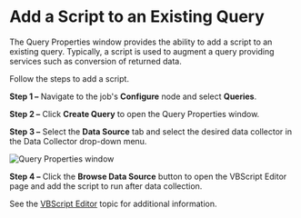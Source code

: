 # Add a Script to an Existing Query

The Query Properties window provides the ability to add a script to an existing query. Typically, a
script is used to augment a query providing services such as conversion of returned data.

Follow the steps to add a script.

**Step 1 –** Navigate to the job's **Configure** node and select **Queries**.

**Step 2 –** Click **Create Query** to open the Query Properties window.

**Step 3 –** Select the **Data Source** tab and select the desired data collector in the Data
Collector drop-down menu.

![Query Properties window](/img/versioned_docs/accessanalyzer_11.6/accessanalyzer/admin/datacollector/script/querypropertiesexisting.webp)

**Step 4 –** Click the **Browse Data Source** button to open the VBScript Editor page and add the
script to run after data collection.

See the
[VBScript Editor](/docs/accessanalyzer/11.6/accessanalyzer/admin/datacollector/script/editor.md)
topic for additional information.
